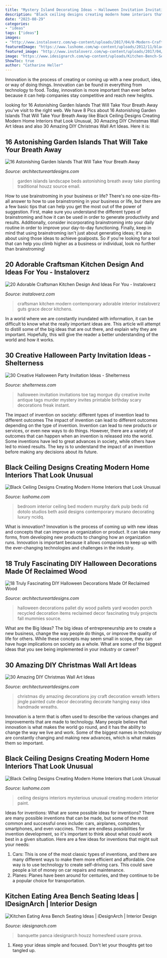 ```yaml
---
title: "Mystery Island Decorating Ideas ~ Halloween Invitation Invitations Toe Tag Morgue Diy Creative Invite Antique Tags Murder Mystery Invites Printable Birthday Scary Decorations Freak Instant"
description: "Black ceiling designs creating modern home interiors that look unusual"
date: "2023-08-29"
categories:
- "ideas"
tags: ["ideas"]
images:
- "http://www.instaloverz.com/wp-content/uploads/2017/04/8-Modern-Craftsman-Kitchen-Ideas.jpg"
featuredImage: "https://www.lushome.com/wp-content/uploads/2012/11/black-ceiling-designs-interior-paint-decorating-ideas-18.jpg"
featured_image: "http://www.instaloverz.com/wp-content/uploads/2017/04/8-Modern-Craftsman-Kitchen-Ideas.jpg"
image: "https://www.idesignarch.com/wp-content/uploads/Kitchen-Bench-Seating-Ideas_8.jpg"
ShowToc: true
author: "Catharine Heller"
---
```



Innovation is the process of creating or coming up with a new product, idea, or way of doing things. Innovation can be found in everything from technology to food. Today, innovation is more important than ever before because it can help companies stay competitive and reach new heights.

	

		
looking for 16 Astonishing Garden Islands That Will Take Your Breath Away you've visit to the right web. We have 8 Pics about 16 Astonishing Garden Islands That Will Take Your Breath Away like Black Ceiling Designs Creating Modern Home Interiors that Look Unusual, 30 Amazing DIY Christmas Wall Art Ideas and also 30 Amazing DIY Christmas Wall Art Ideas. Here it is:
		
    
## 16 Astonishing Garden Islands That Will Take Your Breath Away

<img loading=lazy src="https://www.architectureartdesigns.com/wp-content/uploads/2016/05/4-75.jpg" onerror="this.onerror=null;this.src='https://tse3.mm.bing.net/th?id=OIP.cMZhWkMASz7HB-_eTFbUTwHaJ4&amp;pid=15.1';" alt="16 Astonishing Garden Islands That Will Take Your Breath Away">

_Source: architectureartdesigns.com_

>garden islands landscape beds astonishing breath away take planting traditional houzz source email. 

	

How to use brainstroming in your business or life?
There's no one-size-fits-all answer to how to use brainstroming in your business or life, but there are a few basic tips that can help you get the most out of the power of suggestion. First, make sure you understand the different types of brainstroming and how it can be used in order to generate productivity and results. Additionally, consider incorporating brainstroming into your daily routine in order to improve your day-to-day functioning. Finally, keep in mind that using brainstroming isn't just about generating ideas; it's also about using those ideas to achieve goalposts. So if you're looking for a tool that can help you climb higher as a business or individual, look no further than brainstroming!

    
## 20 Adorable Craftsman Kitchen Design And Ideas For You - Instaloverz

<img loading=lazy src="http://www.instaloverz.com/wp-content/uploads/2017/04/8-Modern-Craftsman-Kitchen-Ideas.jpg" onerror="this.onerror=null;this.src='https://tse1.mm.bing.net/th?id=OIP.RgI1xlI-hK7hZ0Q3KbuH8QHaLG&amp;pid=15.1';" alt="20 Adorable Craftsman Kitchen Design And Ideas For You - Instaloverz">

_Source: instaloverz.com_

>craftsman kitchen modern contemporary adorable interior instaloverz guts grace decor kitchens. 

	

In a world where we are constantly inundated with information, it can be difficult to know what the really important ideas are. This article will attempt to distill some of the big ideas that are out there, and explain why they are important. Hopefully, this will give the reader a better understanding of the world and how it works.

    
## 30 Creative Halloween Party Invitation Ideas - Shelterness

<img loading=lazy src="http://i.shelterness.com/halloween-party-invitation-ideas-8-500x374.jpg" onerror="this.onerror=null;this.src='https://tse2.mm.bing.net/th?id=OIP.VEWueH5uItqjBSaYhkB9YwHaFi&amp;pid=15.1';" alt="30 Creative Halloween Party Invitation Ideas - Shelterness">

_Source: shelterness.com_

>halloween invitation invitations toe tag morgue diy creative invite antique tags murder mystery invites printable birthday scary decorations freak instant. 

	

The impact of invention on society: different types of invention lead to different outcomes
The impact of invention can lead to different outcomes depending on the type of invention. Invention can lead to new products or services, or even new ways to do things. However, there are a variety of outcomes that can happen when an invention is released into the world. Some inventions have led to great advances in society, while others have led to mixed results. The key is to understand the impact of an invention before making any decisions about its future.

    
## Black Ceiling Designs Creating Modern Home Interiors That Look Unusual

<img loading=lazy src="https://www.lushome.com/wp-content/uploads/2012/11/black-ceiling-designs-interior-paint-decorating-ideas-18.jpg" onerror="this.onerror=null;this.src='https://tse1.mm.bing.net/th?id=OIP.x6JbrhSMDJ6U4SZUW2ffRgHaKM&amp;pid=15.1';" alt="Black Ceiling Designs Creating Modern Home Interiors that Look Unusual">

_Source: lushome.com_

>bedroom interior ceiling bed modern murphy dark pulp beds rid dotolo studios beth asid designs contemporary murano decorating luxury ncidq. 

	

What is innovation?
Innovation is the process of coming up with new ideas and concepts that can improve an organization or product. It can take many forms, from developing new products to changing how an organization runs. Innovation is important because it allows companies to keep up with the ever-changing technologies and challenges in the industry.

    
## 18 Truly Fascinating DIY Halloween Decorations Made Of Reclaimed Wood

<img loading=lazy src="http://www.architectureartdesigns.com/wp-content/uploads/2016/09/15-8.jpg" onerror="this.onerror=null;this.src='https://tse2.mm.bing.net/th?id=OIP.d7_F82pkTBkZOq5DCjnEMwHaJ4&amp;pid=15.1';" alt="18 Truly Fascinating DIY Halloween Decorations Made Of Reclaimed Wood">

_Source: architectureartdesigns.com_

>halloween decorations pallet diy wood pallets yard wooden porch recycled decoration items reclaimed decor fascinating truly projects fall mummies source. 

	

What are the Big Ideas?
The big ideas of entrepreneurship are to create a new business, change the way people do things, or improve the quality of life for others. While these concepts may seem small in scope, they can have huge implications on society as a whole. What are some of the biggest ideas that you see being implemented in your industry or career?

    
## 30 Amazing DIY Christmas Wall Art Ideas

<img loading=lazy src="http://www.architectureartdesigns.com/wp-content/uploads/2013/12/619.jpg" onerror="this.onerror=null;this.src='https://tse1.mm.bing.net/th?id=OIP.iem4gh_jofXsUMlBHU5XRwHaHd&amp;pid=15.1';" alt="30 Amazing DIY Christmas Wall Art Ideas">

_Source: architectureartdesigns.com_

>christmas diy amazing decorations joy craft decoration wreath letters jingle painted cute decor decorating decorate hanging easy idea handmade wreaths. 

	

Innovation is a term that is often used to describe the various changes and improvements that are made to technology. Many people believe that innovation is what makes the world go round, and it has the ability to change the way we live and work. Some of the biggest names in technology are constantly changing and making new advances, which is what makes them so important.

    
## Black Ceiling Designs Creating Modern Home Interiors That Look Unusual

<img loading=lazy src="https://www.lushome.com/wp-content/uploads/2012/11/black-ceiling-designs-interior-paint-decorating-ideas-21.jpg" onerror="this.onerror=null;this.src='https://tse3.mm.bing.net/th?id=OIP.cJMwtBVkX75r_jhMr_5KiAAAAA&amp;pid=15.1';" alt="Black Ceiling Designs Creating Modern Home Interiors that Look Unusual">

_Source: lushome.com_

>ceiling designs interiors mysterious unusual creating modern interior paint. 

	

Ideas for inventions: What are some possible ideas for inventions?
There are many possible inventions that can be made, but some of the most common and successful ones include: cars, airplanes, computers, smartphones, and even vaccines. There are endless possibilities for invention development, so it's important to think about what could work best in a given situation. Here are a few ideas for inventions that might suit your needs: 
1. Cars: This is one of the most classic types of inventions, and there are many different ways to make them more efficient and affordable. One way is to use technology to create self-driving cars. This could save people a lot of money on car repairs and maintenance. 
2. Planes: Planes have been around for centuries, and they continue to be a popular choice for transportation.

    
## Kitchen Eating Area Bench Seating Ideas | IDesignArch | Interior Design

<img loading=lazy src="https://www.idesignarch.com/wp-content/uploads/Kitchen-Bench-Seating-Ideas_8.jpg" onerror="this.onerror=null;this.src='https://tse4.mm.bing.net/th?id=OIP.Ti7eAF9qtKxf-H3s9y6HzAHaJ4&amp;pid=15.1';" alt="Kitchen Eating Area Bench Seating Ideas | iDesignArch | Interior Design">

_Source: idesignarch.com_

>banquette panca idesignarch houzz homesfeed usare prova. 

	

1. Keep your ideas simple and focused. Don't let your thoughts get too tangled up.

